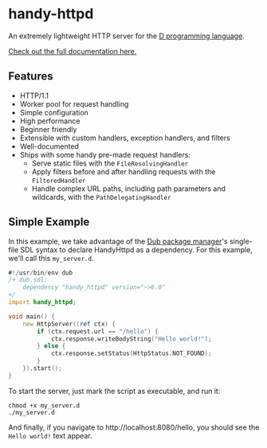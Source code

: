 # handy-httpd

An extremely lightweight HTTP server for the [D programming language](https://dlang.org/).

[Check out the full documentation here.](https://andrewlalis.github.io/handy-httpd/)

## Features
- HTTP/1.1
- Worker pool for request handling
- Simple configuration
- High performance
- Beginner friendly
- Extensible with custom handlers, exception handlers, and filters
- Well-documented
- Ships with some handy pre-made request handlers:
	- Serve static files with the `FileResolvingHandler`
	- Apply filters before and after handling requests with the `FilteredHandler`
	- Handle complex URL paths, including path parameters and wildcards, with the `PathDelegatingHandler`

## Simple Example
In this example, we take advantage of the [Dub package manager](https://code.dlang.org/)'s single-file SDL syntax to declare HandyHttpd as a dependency. For this example, we'll call this `my_server.d`.
```d
#!/usr/bin/env dub
/+ dub.sdl:
	dependency "handy_httpd" version="~>6.0"
+/
import handy_httpd;

void main() {
	new HttpServer((ref ctx) {
		if (ctx.request.url == "/hello") {
			ctx.response.writeBodyString("Hello world!");
		} else {
			ctx.response.setStatus(HttpStatus.NOT_FOUND);
		}
	}).start();
}
```
To start the server, just mark the script as executable, and run it:

```shell
chmod +x my_server.d
./my_server.d
```

And finally, if you navigate to http://localhost:8080/hello, you should see the `Hello world!` text appear.
